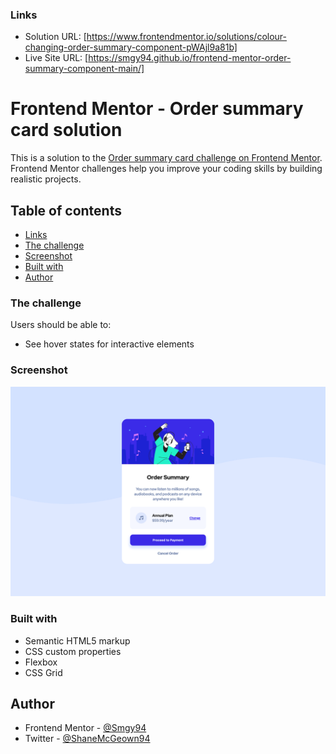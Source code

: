 ### Links

- Solution URL: [https://www.frontendmentor.io/solutions/colour-changing-order-summary-component-pWAjl9a81b]
- Live Site URL: [https://smgy94.github.io/frontend-mentor-order-summary-component-main/]

# Frontend Mentor - Order summary card solution

This is a solution to the [Order summary card challenge on Frontend Mentor](https://www.frontendmentor.io/challenges/order-summary-component-QlPmajDUj). Frontend Mentor challenges help you improve your coding skills by building realistic projects.

## Table of contents

- [Links](#links)
- [The challenge](#the-challenge)
- [Screenshot](#screenshot)
- [Built with](#built-with)
- [Author](#author)

### The challenge

Users should be able to:

- See hover states for interactive elements

### Screenshot

![](./design/screenshot-01-desktop.png)

### Built with

- Semantic HTML5 markup
- CSS custom properties
- Flexbox
- CSS Grid

## Author

- Frontend Mentor - [@Smgy94](https://www.frontendmentor.io/profile/Smgy94)
- Twitter - [@ShaneMcGeown94](https://twitter.com/ShaneMcGeown94)
